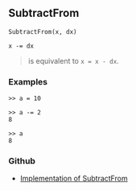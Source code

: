 ## SubtractFrom

```
SubtractFrom(x, dx)

x -= dx
```

> is equivalent to `x = x - dx`.

### Examples

```
>> a = 10

>> a -= 2   
8    
 
>> a    
8    
```
    

### Github

* [Implementation of SubtractFrom](https://github.com/axkr/symja_android_library/blob/master/symja_android_library/matheclipse-core/src/main/java/org/matheclipse/core/builtin/Arithmetic.java#L5287) 

